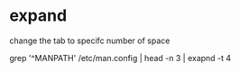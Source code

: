 # expand

change the tab to specifc number of space 

grep '^MANPATH' /etc/man.config | head -n 3 | exapnd -t 4

